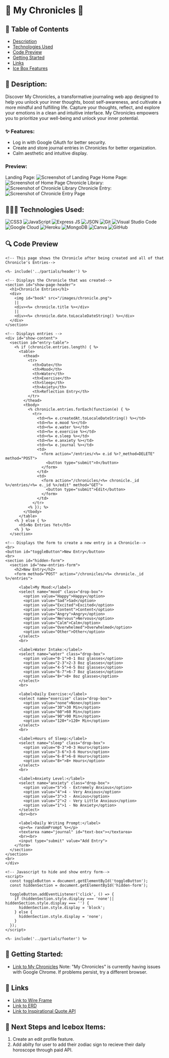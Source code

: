 # 💫 My Chronicles 💫

## 📖 Table of Contents
- [Description](#-description)
- [Technologies Used](#-technologies-used)
- [Code Preview](#-code-preview)
- [Getting Started](#-getting-started)
- [Links](#-links)
- [Ice Box Features](#-next-steps-and-icebox-items)

## 📔 Desription:
Discover My Chronicles, a transformative journaling web app designed to help you unlock your inner thoughts, boost self-awareness, and cultivate a more mindful and fulfilling life. Capture your thoughts, reflect, and explore your emotions in a clean and intuitive interface. My Chronicles empowers you to prioritize your well-being and unlock your inner potential.

### ✨ Features:
- Log in with Google OAuth for better security.
- Create and store journal entries in Chronicles for better organization.
- Calm aesthetic and intuitive display.

### Preview:
Landing Page:
![Screenshot of Landing Page](public/images/landingpage.png)
Home Page:
![Screenshot of Home Page](public/images/homepage.png)
Chronicle Library:
![Screenshot of Chronicle Library](public/images/library.png)
Chronicle Entry:
![Screenshot of Chronicle Entry Page](public/images/entries.png)

## 👩🏽‍💻 Technologies Used:
![CSS3](https://img.shields.io/badge/CSS3-1572B6?style=for-the-badge&logo=css3&logoColor=white)
![JavaScript](https://img.shields.io/badge/JavaScript-323330?style=for-the-badge&logo=javascript&logoColor=F7DF1E)
![Express JS](https://img.shields.io/badge/Express.js-000000?style=for-the-badge&logo=express&logoColor=white)
![JSON](https://img.shields.io/badge/json-5E5C5C?style=for-the-badge&logo=json&logoColor=white)
![Git](https://img.shields.io/badge/GIT-E44C30?style=for-the-badge&logo=git&logoColor=white)
![Visual Studio Code](https://img.shields.io/badge/VSCode-0078D4?style=for-the-badge&logo=visual%20studio%20code&logoColor=white) 
![Google Cloud](https://img.shields.io/badge/Google_Cloud-4285F4?style=for-the-badge&logo=google-cloud&logoColor=white)
![Heroku](https://img.shields.io/badge/Heroku-430098?style=for-the-badge&logo=heroku&logoColor=white)
![MongoDB](https://img.shields.io/badge/MongoDB-4EA94B?style=for-the-badge&logo=mongodb&logoColor=white)
![Canva](https://img.shields.io/badge/Canva-%2300C4CC.svg?&style=for-the-badge&logo=Canva&logoColor=white)
![GitHub](https://img.shields.io/badge/GitHub-100000?style=for-the-badge&logo=github&logoColor=white)

## 🔍 Code Preview

```ejs
<!-- This page shows the Chronicle after being created and all of that Chronicle's Entries-->

<%- include('../partials/header') %>

<!-- Displays the Chronicle that was created-->
<section id="show-page-header">
  <h1>Chronicle Entries</h1>
  <div>
    <img id="book" src="/images/chronicle.png">
    ||
    <div><%= chronicle.title %></div>
    ||
    <div><%= chronicle.date.toLocaleDateString() %></div>
  </div>
</section>

<!-- Displays entries -->
<div id="show-content">
  <section id="entry-table">
    <% if (chronicle.entries.length) { %>
      <table>
        <thead>
          <tr>
            <th>Date</th>
            <th>Mood</th>
            <th>Water</th>
            <th>Exercise</th>
            <th>Sleep</th>
            <th>Axiety</th>
            <th>Reflection Entry</th>
          </tr>
        </thead>
        <tbody>
          <% chronicle.entries.forEach(function(e) { %>
            <tr>
              <td><%= e.createdAt.toLocaleDateString() %></td>
              <td><%= e.mood %></td>
              <td><%= e.water %></td>
              <td><%= e.exercise %></td>
              <td><%= e.sleep %></td>
              <td><%= e.anxiety %></td>
              <td><%= e.journal %></td>
              <td>
                <form action="/entries/<%= e.id %>?_method=DELETE" method="POST">
                  <button type="submit">X</button>
                </form>
              </td>
              <td>
                <form action="/chronicles/<%= chronicle._id %>/entries/<%= e._id %>/edit" method="GET">
                  <button type="submit">Edit</button>
                </form>
              </td>
            </tr>
          <% }); %>
        </tbody>
      </table>
    <% } else { %>
      <h5>No Entries Yet</h5>
    <% } %>
  </section>

<!-- Displays the form to create a new entry in a Chronicle-->
<br>
<button id="toggleButton">New Entry</button>
<br>
<section id="hidden-form">
  <section id="new-entries-form">
    <h2>New Entry</h2>
    <form method="POST" action="/chronicles/<%= chronicle._id %>/entries">

      <label>My Mood:</label>
      <select name="mood" class="drop-box">
        <option value="Happy">Happy</option>
        <option value="Sad">Sad</option>
        <option value="Excited">Excited</option>
        <option value="Content">Content</option>
        <option value="Angry">Angry</option>
        <option value="Nervous">Nervous</option>
        <option value="Calm">Calm</option>
        <option value="Overwhelmed">Overwhelmed</option>
        <option value="Other">Other</option>
      </select>
      <br>

      <label>Water Intake:</label>
      <select name="water" class="drop-box">
        <option value="0-1">0-1 8oz glasses</option>
        <option value="2-3">2-3 8oz glasses</option>
        <option value="4-5">4-5 8oz glasses</option>
        <option value="6-7">6-7 8oz glasses</option>
        <option value="8+">8+ 8oz glasses</option>
      </select>
      <br>

      <label>Daily Exercise:</label>
      <select name="exercise" class="drop-box">
        <option value="none">None</option>
        <option value="30">30 Min</option>
        <option value="60">60 Min</option>
        <option value="90">90 Min</option>
        <option value="120+">120+ Min</option>
      </select>
      <br>

      <label>Hours of Sleep:</label>
      <select name="sleep" class="drop-box">
        <option value="0-3">0-3 Hours</option>
        <option value="3-6">3-6 Hours</option>
        <option value="6-8">6-8 Hours</option>
        <option value="8+">8+ Hours</option>
      </select>
      <br>

      <label>Anxiety Level:</label>
      <select name="anxiety" class="drop-box">
        <option value="5">5 - Extremely Anxious</option>
        <option value="4">4 - Very Anxious</option>
        <option value="3">3 - Anxious</option>
        <option value="2">2 - Very Little Anxious</option>
        <option value="1">1 - No Anxiety</option>
      </select>
      <br><br>

      <label>Daily Writing Prompt:</label>
      <p><%= randomPrompt %></p>
      <textarea name="journal" id="text-box"></textarea>
      <br><br>
      <input type="submit" value="Add Entry">
    </form>
  </section>
</section>
<br>
</div>

<!-- Javascript to hide and show entry form-->
<script>
  const toggleButton = document.getElementById('toggleButton');
  const hiddenSection = document.getElementById('hidden-form');

  toggleButton.addEventListener('click', () => {
    if (hiddenSection.style.display === 'none'|| hiddenSection.style.display === '') {
      hiddenSection.style.display = 'block';
    } else {
      hiddenSection.style.display = 'none';
    }
  });
</script>

<%- include('../partials/footer') %>
```

## 💫 Getting Started:
- [Link to My Chronicles](https://my-chronicles-60a6d00a70e1.herokuapp.com/)
Note: "My Chronicles" is currently having issues with Google Chrome. If problems persist, try a different browser.

## 🔗 Links

- [Link to Wire Frame](https://whimsical.com/project-2-wireframe-KioBaVzb6Qc1whHUmDJUzq)
- [Link to ERD](https://lucid.app/lucidchart/94662975-752b-4124-aae3-b044ad34c4d5/edit?beaconFlowId=0EB7DF3AE3A3057C&invitationId=inv_d9481bd1-2214-4058-a399-460e88ec7d48&page=0_0#)
- [Link to Inspirational Quote API](https://forum.freecodecamp.org/t/free-api-inspirational-quotes-json-with-code-examples/311373)

## 🧊 Next Steps and Icebox Items:

1. Create an edit profile feature.
2. Add abilty for user to add their zodiac sign to recieve their daily horoscope through paid API.
